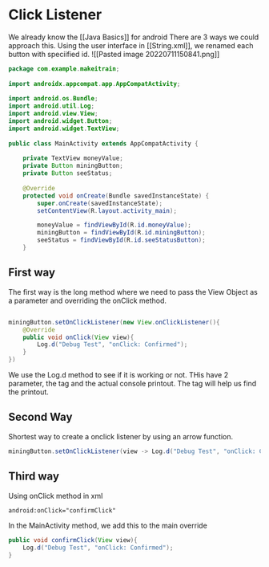 # Click Listener
We already know the [[Java Basics]] for android
There are 3 ways we could approach this. Using the user interface in [[String.xml]], we renamed each button with speciified id.
![[Pasted image 20220711150841.png]]

```java
package com.example.makeitrain;  
  
import androidx.appcompat.app.AppCompatActivity;  
  
import android.os.Bundle;  
import android.util.Log;  
import android.view.View;  
import android.widget.Button;  
import android.widget.TextView;  
  
public class MainActivity extends AppCompatActivity {  
  
    private TextView moneyValue;  
    private Button miningButton;  
    private Button seeStatus;  
  
    @Override  
    protected void onCreate(Bundle savedInstanceState) {  
        super.onCreate(savedInstanceState);  
        setContentView(R.layout.activity_main);

		moneyValue = findViewById(R.id.moneyValue);  
		miningButton = findViewById(R.id.miningButton);  
		seeStatus = findViewById(R.id.seeStatusButton);
    }
```

## First way
The first way is the long method where we need to pass the View Object as a parameter and overriding the onClick method.
```java

miningButton.setOnClickListener(new View.onClickListener(){
	@Override
	public void onClick(View view){
		Log.d("Debug Test", "onClick: Confirmed");
	}
})
```

We use the Log.d method to see if it is working or not. THis have 2 parameter, the tag and the actual console printout. The tag will help us find the printout.

## Second Way
Shortest way to create a onclick listener by using an arrow function.
```java
miningButton.setOnClickListener(view -> Log.d("Debug Test", "onClick: Confirmed"));
```

## Third way
Using onClick method in xml
```xml
android:onClick="confirmClick"
```

In the MainActivity method, we add this to the main override
```java
public void confirmClick(View view){
	Log.d("Debug Test", "onClick: Confirmed");
}
```







